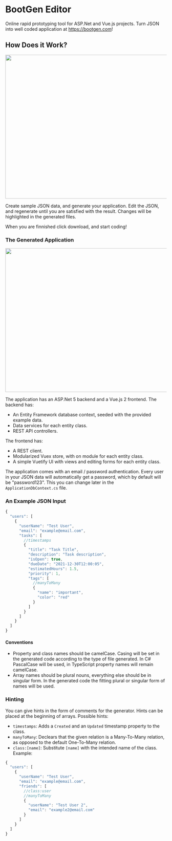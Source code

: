 # BootGen Editor

Online rapid prototyping tool for ASP.Net and Vue.js projects. Turn JSON into well coded application at https://bootgen.com!


## How Does it Work?

<img width="800px" height="450px" src="Images/diff_demo.gif">

Create sample JSON data, and generate your application. Edit the JSON, and regenerate until you are satisfied with the result. Changes will be highlighted in the generated files.

When you are finnished click download, and start coding!

### The Generated Application

<img width="800px" height="450px" src="Images/app_demo.gif">

The application has an ASP.Net 5 backend and a Vue.js 2 frontend.
The backend has:

 * An Entity Framework database context, seeded with the provided example data.
 * Data services for each entity class.
 * REST API controllers.

The frontend has:

 * A REST client.
 * Modularized Vuex store, with on module for each entity class.
 * A simple Vuetify UI with views and editing forms for each entity class.

The application comes with an email / password authentication. Every user in your JSON data will automatically get a password, which by default will be "password123". This you can change later in the `ApplicationDbContext.cs` file.

### An Example JSON Input

```js
{
  "users": [
    {
      "userName": "Test User",
      "email": "example@email.com",
      "tasks": [
        //timestamps
        {
          "title": "Task Title",
          "description": "Task description",
          "isOpen": true,
          "dueDate": "2021-12-30T12:00:05",
          "estimatedHours": 1.5,
          "priority": 1,
          "tags": [
            //manyToMany
            {
              "name": "important",
              "color": "red"
            }
          ]
        }
      ]
    }
  ]
}
```
#### Conventions
   * Property and class names should be camelCase. Casing will be set in the generated code according to the type of file generated. In C# PascalCase will be used, in TypeScript property names will remain camelCase.
   * Array names should be plural nouns, everything else should be in singular form. In the generated code the fitting plural or singular form of names will be used.

### Hinting

You can give hints in the form of comments for the generator. Hints can be placed at the beginning of arrays. Possible hints:
  * `timestamps`: Adds a `Created` and an `Updated` timestamp property to the class.
  * `manyToMany`: Declears that the given relation is a Many-To-Many relation, as opposed to the default One-To-Many relation.
  * `class:[name]`: Substitute `[name]` with the intended name of the class. Example:

```js
{
  "users": [
    {
      "userName": "Test User",
      "email": "example@email.com",
      "friends": [
        //class:user
        //manyToMany
        {
          "userName": "Test User 2",
          "email": "example2@email.com"
        }
      ]
    }
  ]
}
```

